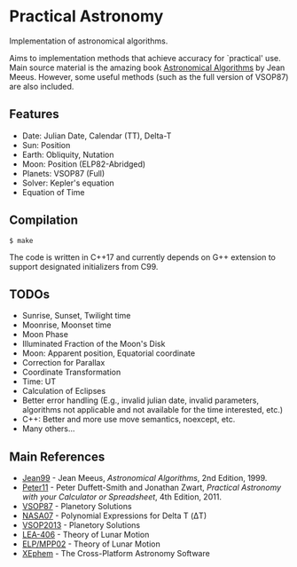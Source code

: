 # Practical Astronomy

Implementation of astronomical algorithms.

Aims to implementation methods that achieve accuracy for `practical' use. Main source material is the amazing book [Astronomical Algorithms][Jean99] by Jean Meeus. However, some useful methods (such as the full version of VSOP87) are also included.

## Features

- Date: Julian Date, Calendar (TT), Delta-T
- Sun: Position
- Earth: Obliquity, Nutation
- Moon: Position (ELP82-Abridged)
- Planets: VSOP87 (Full)
- Solver: Kepler's equation
- Equation of Time

## Compilation

```
$ make
```

The code is written in C++17 and currently depends on G++ extension to support designated initializers from C99.

## TODOs

- Sunrise, Sunset, Twilight time
- Moonrise, Moonset time
- Moon Phase
- Illuminated Fraction of the Moon's Disk
- Moon: Apparent position, Equatorial coordinate
- Correction for Parallax
- Coordinate Transformation
- Time: UT
- Calculation of Eclipses
- Better error handling (E.g., invalid julian date, invalid parameters, algorithms not applicable and not available for the time interested, etc.)
- C++: Better and more use move semantics, noexcept, etc.
- Many others...

## Main References

* [Jean99] - Jean Meeus, *Astronomical Algorithms*, 2nd Edition, 1999.
* [Peter11] - Peter Duffett-Smith and Jonathan Zwart, *Practical Astronomy with your Calculator or Spreadsheet*, 4th Edition, 2011.
* [VSOP87] - Planetory Solutions
* [NASA07] - Polynomial Expressions for Delta T (ΔT)
* [VSOP2013] - Planetory Solutions
* [LEA-406] - Theory of Lunar Motion
* [ELP/MPP02] - Theory of Lunar Motion
* [XEphem] - The Cross-Platform Astronomy Software

[Jean99]: https://www.willbell.com/MATH/MC1.HTM
[VSOP87]: http://cdsarc.u-strasbg.fr/viz-bin/Cat?cat=VI/81
[VSOP2013]: https://www.aanda.org/articles/aa/abs/2013/09/aa21843-13/aa21843-13.html
[LEA-406]: https://www.aanda.org/articles/aa/full/2007/33/aa7568-07/aa7568-07.html
[NASA07]: https://eclipse.gsfc.nasa.gov/SEhelp/deltatpoly2004.html
[XEphem]: http://www.clearskyinstitute.com/xephem/
[Peter11]: https://en.wikipedia.org/wiki/Practical_Astronomy_with_your_Calculator
[ELP/MPP02]: https://sourceforge.net/p/gplan/wiki/ELP%20MPP02/
